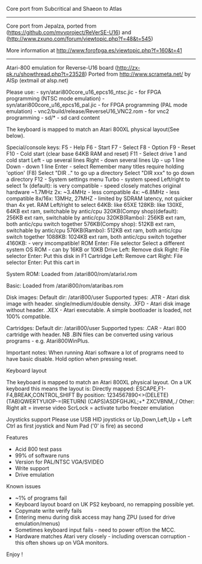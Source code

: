 Core port from Subcritical and Shaeon to Atlas

------------
Core port from Jepalza, ported from
(https://github.com/mvvproject/ReVerSE-U16)
and
(http://www.zxuno.com/forum/viewtopic.php?f=48&t=545)

More information at http://www.forofpga.es/viewtopic.php?f=160&t=41

------------

Atari-800 emulation for Reverse-U16 board (http://zx-pk.ru/showthread.php?t=23528)
Ported from http://www.scrameta.net/ by AlSp (extmail _at_ alsp.net)

Please use:
	- syn/atari800core_u16_epcs16_ntsc.jic - for FPGA programming (NTSC mode emulation)
	- syn/atari800core_u16_epcs16_pal.jic  - for FPGA programming (PAL mode emulation)
	- vnc2/build/release/ReverseU16_VNC2.rom - for vnc2 programming
	- sd/* - sd card content

The keyboard is mapped to match an Atari 800XL physical layout(See below).

Special/console keys:
F5  - Help
F6  - Start
F7  - Select
F8  - Option
F9  - Reset
F10 - Cold start (clear base 64KB RAM and reset) 
F11 - Select drive 1 and cold start
		Left - up several lines
		Right - down several lines
		Up - up 1 line
		Down - down 1 line
		Enter - select
	Remember many titles require holding 'option' (F8)
	Select "DIR .." to go up a directory
	Select "DIR xxx" to go down a directory
F12 - System settings menu
	Turbo - system speed
		Left/right to select
		1x (default): is very compatible - speed closely matches original hardware ~1.7MHz
		2x: ~3.4MHz - less compatible
		4x: ~6.8MHz - less compatible
		8x/16x: 13MHz, 27MHZ - limited by SDRAM latency, not quicker than 4x yet.
	RAM
		Left/right to select
		64KB:  like 65XE
		128KB: like 130XE, 64KB ext ram, switchable by antic/cpu
		320KB(Compy shop)(default): 256KB ext ram, switchable by antic/cpu 
		320KB(Rambo): 256KB ext ram, both antic/cpu switch together
		576KB(Compy shop): 512KB ext ram, switchable by antic/cpu 
		576KB(Rambo): 512KB ext ram, both antic/cpu switch together
		1088KB: 1024KB ext ram, both antic/cpu switch together
		4160KB: - very imcompatible!
	ROM
		Enter: File selector
		Select a different system OS ROM - can by 16KB or 10KB
	Drive
		Left: Remove disk
		Right: File selector
		Enter: Put this disk in F1
	Cartridge
		Left: Remove cart
		Right: File selector
		Enter: Put this cart in

System ROM:
	Loaded from /atari800/rom/atarixl.rom

Basic:
	Loaded from /atari800/rom/ataribas.rom

Disk images:
	Default dir: /atari800/user
	Supported types: 
		.ATR - Atari disk image with header. single/medium/double density.
		.XFD - Atari disk image without header. 
		.XEX - Atari executable. A simple bootloader is loaded, not 100% compatible. 

Cartridges:
	Default dir: /atari800/user
	Supported types:
		.CAR - Atari 800 cartridge with header.
		NB .BIN files can be converted using various programs - e.g. Atari800WinPlus.

Important notes:
	When running Atari software a lot of programs need to have basic disable. Hold option when pressing reset.

Keyboard layout

The keyboard is mapped to match an Atari 800XL physical layout.  On a UK keyboard this means the layout is:
	Directly mapped:
		ESCAPE,F1-F4,BREAK,CONTROL,SHIFT
	By position:
		1234567890<>(DELETE)
		(TAB)QWERTYUIOP-=(RETURN)
		(CAPS)ASDFGHJKL;+*
		ZXCVBNM,./
	Other:
		Right alt = inverse video
		ScrLock  = activate turbo freezer emulation

Joysticks support
	Please use USB HID joysticks or Up,Down,Left,Up + Left Ctrl as first joystick and Num Pad ('0' is fire) as second


Features

* Acid 800 test pass
* 99% of software runs
* Version for PAL/NTSC VGA/SVIDEO
* Write support
* Drive emulation

Known issues

* ~1% of programs fail
* Keyboard layout board on UK PS2 keyboard, no remapping possible yet.
* Copymate write verify fails
* Entering menu during disk access may hang ZPU (used for drive emulation/menus)
* Sometimes keyboard input fails - need to power off/on the MCC.
* Hardware matches Atari very closely - including overscan corruption - this often shows up on VGA monitors.

Enjoy !
